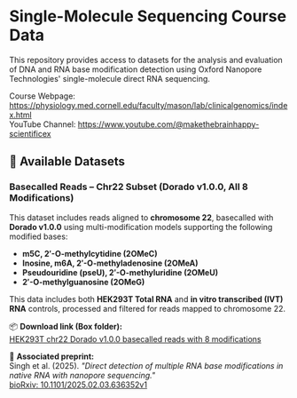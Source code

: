 # Single-Molecule Sequencing Course Data

This repository provides access to datasets for the analysis and evaluation of DNA and RNA base modification detection using Oxford Nanopore Technologies' single-molecule direct RNA sequencing. 

Course Webpage: https://physiology.med.cornell.edu/faculty/mason/lab/clinicalgenomics/index.html <br>
YouTube Channel: https://www.youtube.com/@makethebrainhappy-scientificex 

## 📁 Available Datasets

### Basecalled Reads – Chr22 Subset (Dorado v1.0.0, All 8 Modifications)

This dataset includes reads aligned to **chromosome 22**, basecalled with **Dorado v1.0.0** using multi-modification models supporting the following modified bases:

- **m5C, 2′-O-methylcytidine (2OMeC)**
- **Inosine, m6A, 2′-O-methyladenosine (2OMeA)**
- **Pseudouridine (pseU), 2′-O-methyluridine (2OMeU)**
- **2′-O-methylguanosine (2OMeG)**

This data includes both **HEK293T Total RNA** and **in vitro transcribed (IVT) RNA** controls, processed and filtered for reads mapped to chromosome 22.

📦 **Download link (Box folder):**  
[HEK293T chr22 Dorado v1.0.0 basecalled reads with 8 modifications](https://wcm.app.box.com/folder/324146793020?s=01knrh5f4xon37wh2f21d3ddu6v6hgda)

📄 **Associated preprint:**  
Singh et al. (2025). _"Direct detection of multiple RNA base modifications in native RNA with nanopore sequencing."_  
[bioRxiv: 10.1101/2025.02.03.636352v1](https://www.biorxiv.org/content/10.1101/2025.02.03.636352v1)

